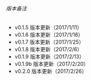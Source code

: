 ###### 版本备注
* v0.1.5 版本更新（2017/1/11）
* v0.1.6 版本更新（2017/1/16）
* v0.1.7 版本更新（2017/1/25）
* v0.1.8 版本更新（2017/2/6）
* v0.1.9 版本更新（2017/2/13）
* v0.1.9b 版本更新（2017/2/20）
* v0.2.0 版本更新（2017/2/26）
